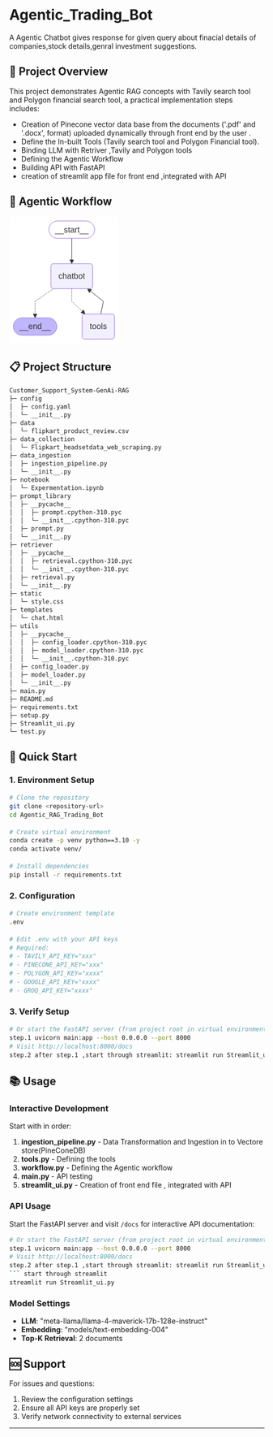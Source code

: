 # Agentic_Trading_Bot

A Agentic Chatbot  gives response for given query about finacial details of companies,stock details,genral investment suggestions.
## 🎯 Project Overview

This project demonstrates Agentic RAG concepts with Tavily search tool and Polygon financial search tool, a practical implementation steps includes:
- Creation of Pinecone vector data base from the  documents ('.pdf' and '.docx', format) uploaded dynamically through front end by the user .
- Define the In-built Tools (Tavily search tool and Polygon Financial tool).
- Binding LLM with Retriver ,Tavily and Polygon tools
- Defining the Agentic Workflow
- Building API with FastAPI 
- creation of streamlit app file for front end ,integrated with API

## 🚀 Agentic Workflow

![image alt](https://github.com/suman520-git/Agentic_RAG_Trading_Bot/blob/main/images/Workflow_graph.png?raw=true)

## 📋 Project Structure

```
Customer_Support_System-GenAi-RAG           
├─ config                                   
│  ├─ config.yaml                           
│  └─ __init__.py                           
├─ data                                     
│  └─ flipkart_product_review.csv           
├─ data_collection                          
│  └─ Flipkart_headsetdata_web_scraping.py  
├─ data_ingestion                           
│  ├─ ingestion_pipeline.py                 
│  └─ __init__.py                           
├─ notebook                                 
│  └─ Expermentation.ipynb                  
├─ prompt_library                           
│  ├─ __pycache__                           
│  │  ├─ prompt.cpython-310.pyc             
│  │  └─ __init__.cpython-310.pyc           
│  ├─ prompt.py                             
│  └─ __init__.py                           
├─ retriever                                
│  ├─ __pycache__                           
│  │  ├─ retrieval.cpython-310.pyc          
│  │  └─ __init__.cpython-310.pyc           
│  ├─ retrieval.py                          
│  └─ __init__.py                           
├─ static                                   
│  └─ style.css                             
├─ templates                                
│  └─ chat.html                             
├─ utils                                    
│  ├─ __pycache__                           
│  │  ├─ config_loader.cpython-310.pyc      
│  │  ├─ model_loader.cpython-310.pyc       
│  │  └─ __init__.cpython-310.pyc           
│  ├─ config_loader.py                      
│  ├─ model_loader.py                       
│  └─ __init__.py                           
├─ main.py                                  
├─ README.md                                
├─ requirements.txt                         
├─ setup.py                                 
├─ Streamlit_ui.py                          
└─ test.py                                  

```

## 🚀 Quick Start

### 1. Environment Setup

```bash
# Clone the repository
git clone <repository-url>
cd Agentic_RAG_Trading_Bot

# Create virtual environment
conda create -p venv python==3.10 -y
conda activate venv/ 

# Install dependencies
pip install -r requirements.txt
```

### 2. Configuration

```bash
# Create environment template
.env

# Edit .env with your API keys
# Required:
# - TAVILY_API_KEY="xxx"
# - PINECONE_API_KEY="xxx"
# - POLYGON_API_KEY="xxxx"
# - GOOGLE_API_KEY="xxxx"
# - GROQ_API_KEY="xxxx"
```

### 3. Verify Setup

```bash
# Or start the FastAPI server (from project root in virtual environment)
step.1 uvicorn main:app --host 0.0.0.0 --port 8000
# Visit http://localhost:8000/docs
step.2 after step.1 ,start through streamlit: streamlit run Streamlit_ui.py
```

## 📚 Usage

### Interactive Development
Start with in order:
1. **ingestion_pipeline.py** - Data Transformation and Ingestion in to Vectore store(PineConeDB)
2. **tools.py** - Defining the tools
3. **workflow.py** - Defining the Agentic workflow
4. **main.py** - API testing
4. **streamlit_ui.py** - Creation of front end file , integrated with API


### API Usage
Start the FastAPI server and visit `/docs` for interactive API documentation:

```bash
# Or start the FastAPI server (from project root in virtual environment)
step.1 uvicorn main:app --host 0.0.0.0 --port 8000
# Visit http://localhost:8000/docs
step.2 after step.1 ,start through streamlit: streamlit run Streamlit_ui.py
``` start through streamlit 
streamlit run Streamlit_ui.py
```

### Model Settings
- **LLM**: "meta-llama/llama-4-maverick-17b-128e-instruct"
- **Embedding**: "models/text-embedding-004"
- **Top-K Retrieval**: 2 documents



## 🆘 Support

For issues and questions:
1. Review the configuration settings
2. Ensure all API keys are properly set
3. Verify network connectivity to external services

---


